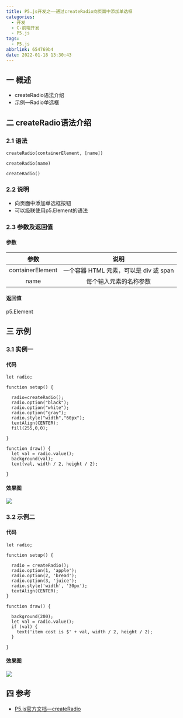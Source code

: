 ```yaml
---
title: P5.js开发之——通过createRadio向页面中添加单选框
categories:
  - 开发
  - C-前端开发
  - P5.js
tags:
  - P5.js
abbrlink: 654769b4
date: 2022-01-18 13:30:43
---
```

## 一 概述

* createRadio语法介绍
* 示例—Radio单选框

<!--more-->

## 二 createRadio语法介绍

### 2.1 语法

```
createRadio(containerElement, [name])
```

```
createRadio(name)
```

```
createRadio()
```

### 2.2 说明

* 向页面中添加单选框按钮
* 可以级联使用p5.Element的语法

### 2.3 参数及返回值

#### 参数

|       参数       |                  说明                  |
| :--------------: | :------------------------------------: |
| containerElement | 一个容器 HTML 元素，可以是 div 或 span |
|       name       |         每个输入元素的名称参数         |

#### 返回值

p5.Element

## 三 示例

### 3.1 实例一

#### 代码

```
let radio;

function setup() {

  radio=createRadio();
  radio.option("black");
  radio.option("white");
  radio.option("gray");
  radio.style("width","60px");
  textAlign(CENTER);
  fill(255,0,0);
  
}

function draw() {
  let val = radio.value();
  background(val);
  text(val, width / 2, height / 2);

}
```

#### 效果图

![][1]

###  3.2 示例二

#### 代码

```
let radio;

function setup() {

  radio = createRadio();
  radio.option(1, 'apple');
  radio.option(2, 'bread');
  radio.option(3, 'juice');
  radio.style('width', '30px');
  textAlign(CENTER);
}

function draw() {

  background(200);
  let val = radio.value();
  if (val) {
    text('item cost is $' + val, width / 2, height / 2);
  }

}
```

#### 效果图
![][2]

## 四 参考
* [P5.js官方文档—createRadio](https://p5js.org/zh-Hans/reference/#/p5/createRadio)



[1]:https://cdn.jsdelivr.net/gh/PGzxc/CDN@master/blog-p5js/p5js-createradio-sample1.gif
[2]:https://cdn.jsdelivr.net/gh/PGzxc/CDN@master/blog-p5js/p5js-createradio-sample2.gif